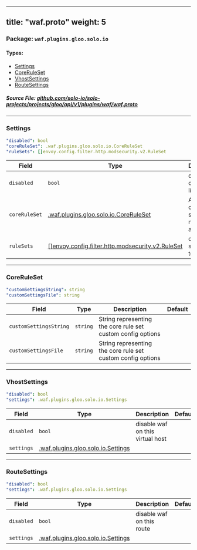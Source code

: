 
---
title: "waf.proto"
weight: 5
---

<!-- Code generated by solo-kit. DO NOT EDIT. -->


### Package: `waf.plugins.gloo.solo.io` 
#### Types:


- [Settings](#settings)
- [CoreRuleSet](#coreruleset)
- [VhostSettings](#vhostsettings)
- [RouteSettings](#routesettings)
  



##### Source File: [github.com/solo-io/solo-projects/projects/gloo/api/v1/plugins/waf/waf.proto](https://github.com/solo-io/solo-projects/blob/master/projects/gloo/api/v1/plugins/waf/waf.proto)





---
### Settings



```yaml
"disabled": bool
"coreRuleSet": .waf.plugins.gloo.solo.io.CoreRuleSet
"ruleSets": []envoy.config.filter.http.modsecurity.v2.RuleSet

```

| Field | Type | Description | Default |
| ----- | ---- | ----------- |----------- | 
| `disabled` | `bool` | disable waf on this listener |  |
| `coreRuleSet` | [.waf.plugins.gloo.solo.io.CoreRuleSet](../waf.proto.sk#coreruleset) | Add owasp core rule set if nil will not be added |  |
| `ruleSets` | [[]envoy.config.filter.http.modsecurity.v2.RuleSet](../../../../external/envoy/waf/waf.proto.sk#ruleset) | custom rule sets rules to add |  |




---
### CoreRuleSet



```yaml
"customSettingsString": string
"customSettingsFile": string

```

| Field | Type | Description | Default |
| ----- | ---- | ----------- |----------- | 
| `customSettingsString` | `string` | String representing the core rule set custom config options |  |
| `customSettingsFile` | `string` | String representing the core rule set custom config options |  |




---
### VhostSettings



```yaml
"disabled": bool
"settings": .waf.plugins.gloo.solo.io.Settings

```

| Field | Type | Description | Default |
| ----- | ---- | ----------- |----------- | 
| `disabled` | `bool` | disable waf on this virtual host |  |
| `settings` | [.waf.plugins.gloo.solo.io.Settings](../waf.proto.sk#settings) |  |  |




---
### RouteSettings



```yaml
"disabled": bool
"settings": .waf.plugins.gloo.solo.io.Settings

```

| Field | Type | Description | Default |
| ----- | ---- | ----------- |----------- | 
| `disabled` | `bool` | disable waf on this route |  |
| `settings` | [.waf.plugins.gloo.solo.io.Settings](../waf.proto.sk#settings) |  |  |





<!-- Start of HubSpot Embed Code -->
<script type="text/javascript" id="hs-script-loader" async defer src="//js.hs-scripts.com/5130874.js"></script>
<!-- End of HubSpot Embed Code -->
